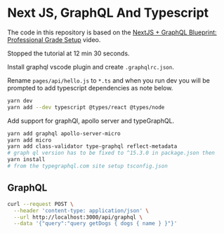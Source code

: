 # Next JS, GraphQL And Typescript

The code in this repository is based on the
[NextJS + GraphQL Blueprint: Professional Grade Setup](https://youtu.be/XzE-PzALyDc)
video.

Stopped the tutorial at 12 min 30 seconds.

Install graphql vscode plugin and create `.graphqlrc.json`.

Rename `pages/api/hello.js` to `*.ts` and when you run dev you will be
prompted to add typescript dependencies as note below.

```bash
yarn dev
yarn add --dev typescript @types/react @types/node
```

Add support for graphQl, apollo server and typeGraphQL.

```bash
yarn add graphql apollo-server-micro
yarn add micro
yarn add class-validator type-graphql reflect-metadata
# graph ql version has to be fixed to ^15.3.0 in package.json then
yarn install
# from the typegraphql.com site setup tsconfig.json
```

## GraphQL

```bash
curl --request POST \
  --header 'content-type: application/json' \
  --url http://localhost:3000/api/graphql \
  --data '{"query":"query getDogs { dogs { name } }"}'
```
